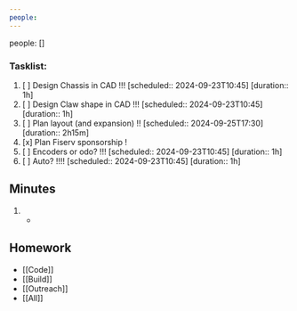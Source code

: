 ```yaml
---
people:
---
```


people: []
### Tasklist:
1. [ ] Design Chassis in CAD !!! [scheduled:: 2024-09-23T10:45]  [duration:: 1h]
2. [ ] Design Claw shape in CAD !!! [scheduled:: 2024-09-23T10:45]  [duration:: 1h]
3. [ ] Plan layout (and expansion) !! [scheduled:: 2024-09-25T17:30]  [duration:: 2h15m]
4. [x] Plan Fiserv sponsorship !
5. [ ] Encoders or odo? !!! [scheduled:: 2024-09-23T10:45]  [duration:: 1h]
6. [ ] Auto? !!!! [scheduled:: 2024-09-23T10:45]  [duration:: 1h]

## Minutes
1. -

## Homework
* [[Code]]
* [[Build]]
* [[Outreach]]
* [[All]]
